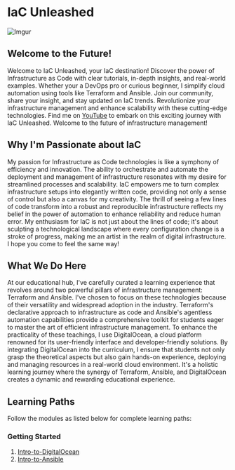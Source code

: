 # IaC Unleashed #

![Imgur](https://i.imgur.com/4E2p8DZ.jpg)

## Welcome to the Future! ##

Welcome to IaC Unleashed, your IaC destination! Discover the power of Infrastructure as Code with clear tutorials, in-depth insights, and real-world examples. Whether your a DevOps pro or curious beginner, I simplify cloud automation using tools like Terraform and Ansible. Join our community, share your insight, and stay updated on IaC trends. Revolutionize your infrastructure management and enhance scalability with these cutting-edge technologies. Find me on [YouTube](https://www.youtube.com/@IaCUnleashed) to embark on this exciting journey with IaC Unleashed. Welcome to the future of infrastructure management!

## Why I'm Passionate about IaC ##

My passion for Infrastructure as Code technologies is like a symphony of efficiency and innovation. The ability to orchestrate and automate the deployment and management of infrastructure resonates with my desire for streamlined processes and scalability. IaC empowers me to turn complex infrastructure setups into elegantly written code, providing not only a sense of control but also a canvas for my creativity. The thrill of seeing a few lines of code transform into a robust and reproducible infrastructure reflects my belief in the power of automation to enhance reliability and reduce human error. My enthusiasm for IaC is not just about the lines of code; it's about sculpting a technological landscape where every configuration change is a stroke of progress, making me an artist in the realm of digital infrastructure. I hope you come to feel the same way!

## What We Do Here ##

At our educational hub, I've carefully curated a learning experience that revolves around two powerful pillars of infrastructure management: Terraform and Ansible. I've chosen to focus on these technologies because of their versatility and widespread adoption in the industry. Terraform's declarative approach to infrastructure as code and Ansible's agentless automation capabilities provide a comprehensive toolkit for students eager to master the art of efficient infrastructure management. To enhance the practicality of these teachings, I use DigitalOcean, a cloud platform renowned for its user-friendly interface and developer-friendly solutions. By integrating DigitalOcean into the curriculum, I ensure that students not only grasp the theoretical aspects but also gain hands-on experience, deploying and managing resources in a real-world cloud environment. It's a holistic learning journey where the synergy of Terraform, Ansible, and DigitalOcean creates a dynamic and rewarding educational experience.

## Learning Paths ##

Follow the modules as listed below for complete learning paths:

### Getting Started ###

1. [Intro-to-DigitalOcean](https://github.com/IaC-Unleashed/Intro-to-DigitalOcean)
2. [Intro-to-Ansible](https://github.com/IaC-Unleashed/Intro-to-Ansible)
